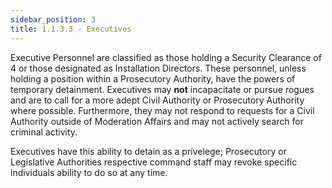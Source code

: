 ```yaml
---
sidebar_position: 3
title: 1.1.3.3 - Executives
---
```

Executive Personnel are classified as those holding a Security Clearance of 4 or those designated as Installation Directors. These personnel, unless holding a position within a Prosecutory Authority, have the powers of temporary detainment. Executives may **not** incapacitate or pursue rogues and are to call for a more adept Civil Authority or Prosecutory Authority where possible. Furthermore, they may not respond to requests for a Civil Authority outside of Moderation Affairs and may not actively search for criminal activity.

Executives have this ability to detain as a privelege; Prosecutory or Legislative Authorities respective command staff may revoke specific individuals ability to do so at any time.